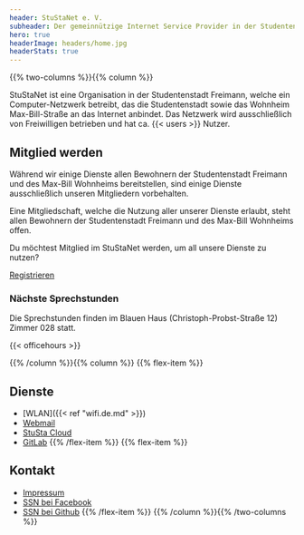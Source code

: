 ```yaml
---
header: StuStaNet e. V.
subheader: Der gemeinnützige Internet Service Provider in der Studentenstadt Freimann
hero: true
headerImage: headers/home.jpg
headerStats: true
---
```


{{% two-columns %}}{{% column %}}

StuStaNet ist eine Organisation in der Studentenstadt Freimann, welche ein Computer-Netzwerk betreibt, das die Studentenstadt sowie das Wohnheim Max-Bill-Straße an das Internet anbindet. Das Netzwerk wird ausschließlich von Freiwilligen betrieben und hat ca. {{< users >}} Nutzer.

## Mitglied werden

Während wir einige Dienste allen Bewohnern der Studentenstadt Freimann und des Max-Bill Wohnheims bereitstellen, sind einige Dienste ausschließlich unseren Mitgliedern vorbehalten.

Eine Mitgliedschaft, welche die Nutzung aller unserer Dienste erlaubt, steht allen Bewohnern der Studentenstadt Freimann und des Max-Bill Wohnheims offen.


Du möchtest Mitglied im StuStaNet werden, um all unsere Dienste zu nutzen?


<a class="button" href="https://reg.stustanet.de/">Registrieren</a>

### Nächste Sprechstunden
Die Sprechstunden finden im Blauen Haus (Christoph-Probst-Straße 12) Zimmer 028 statt.

{{< officehours >}}


{{% /column %}}{{% column %}}
{{% flex-item %}}
## Dienste
* <i class="fa fa-wifi" aria-hidden="true"></i> [WLAN]({{< ref "wifi.de.md" >}})
* <i class="fa fa-envelope" aria-hidden="true"></i> [Webmail](https://webmail.stusta.de/)
* <i class="fa fa-cloud" aria-hidden="true"></i> [StuSta Cloud](https://cloud.stusta.de/)
* <i class="fa fa-gitlab" aria-hidden="true"></i> [GitLab](https://gitlab.stusta.de/)
{{% /flex-item %}}
{{% flex-item %}}
## Kontakt
* <i class="fa fa-comments" aria-hidden="true"></i> [Impressum](/impressum)
* <i class="fa fa-facebook-official" aria-hidden="true"></i> [SSN bei Facebook](https://www.facebook.com/stustanet/)
* <i class="fa fa-github" aria-hidden="true"></i> [SSN bei Github](https://github.com/stustanet/)
{{% /flex-item %}}
{{% /column %}}{{% /two-columns %}}
